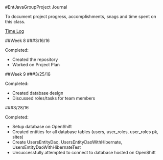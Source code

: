 #EntJavaGroupProject Journal

To document project progress, accomplishments, snags and time spent on this class.

[Time Log](timelog.md)

##Week 8
###3/16/16

Completed:
* Created the repository
* Worked on Project Plan

##Week 9
###3/25/16

Completed:
* Created database design
* Discussed roles/tasks for team members

###3/28/16

Completed:
* Setup database on OpenShift
* Created entities for all database tables (users, user_roles, user_roles pk, sites)
* Create UsersEntityDao, UsersEntityDaoWithHibernate, UsersEntityDaoWithHibernateTest
* Unsuccessfully attempted to connect to database hosted on OpenShift
